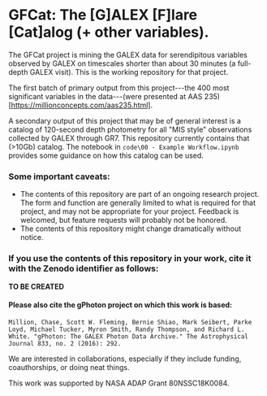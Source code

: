 # GFCat: The \[G]ALEX \[F]lare \[Cat]alog (+ other variables).
The GFCat project is mining the GALEX data for serendipitous variables observed by GALEX on timescales shorter than about 30 minutes (a full-depth GALEX visit). This is the working repository for that project.

The first batch of primary output from this project---the 400 most significant variables in the data---(were presented at AAS 235)[https://millionconcepts.com/aas235.html].

A secondary output of this project that may be of general interest is a catalog of 120-second depth photometry for all "MIS style" observations collected by GALEX through GR7. This repository currently contains that (>10Gb) catalog. The notebook in `code\00 - Example Workflow.ipynb` provides some guidance on how this catalog can be used.

### Some important caveats:
* The contents of this repository are part of an ongoing research project. The form and function are generally limited to what is required for that project, and may not be appropriate for your project. Feedback is welcomed, but feature requests will probably not be honored.
* The contents of this repository might change dramatically without notice.

### If you use the contents of this repository in your work, cite it with the Zenodo identifier as follows:
**TO BE CREATED**

#### Please also cite the gPhoton project on which this work is based:
`Million, Chase, Scott W. Fleming, Bernie Shiao, Mark Seibert, Parke Loyd, Michael Tucker, Myron Smith, Randy Thompson, and Richard L. White. "gPhoton: The GALEX Photon Data Archive." The Astrophysical Journal 833, no. 2 (2016): 292.`

We are interested in collaborations, especially if they include funding, coauthorships, or doing neat things.

This work was supported by NASA ADAP Grant 80NSSC18K0084. 
